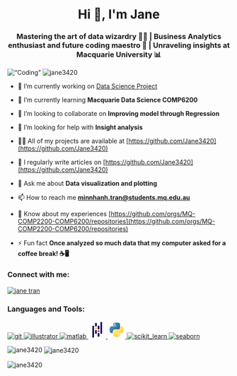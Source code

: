<h1 align="center">Hi 👋, I'm Jane</h1>
<h3 align="center">Mastering the art of data wizardry 🧙‍♂️ | Business Analytics enthusiast and future coding maestro 🚀 | Unraveling insights at Macquarie University 📊</h3>
<img align=“right” alt= “Coding” width= “400” src="https://media.tenor.com/oTeBa4EVepMAAAAC/business-cat-working.gif”>

<p align="left"> <img src="https://komarev.com/ghpvc/?username=jane3420&label=Profile%20views&color=0e75b6&style=flat" alt="jane3420" /> </p>

- 🔭 I’m currently working on [Data Science Project](https://github.com/orgs/MQ-COMP2200-COMP6200/repositories)

- 🌱 I’m currently learning **Macquarie Data Science COMP6200**

- 👯 I’m looking to collaborate on **Improving model through Regression**

- 🤝 I’m looking for help with **Insight analysis**

- 👨‍💻 All of my projects are available at [https://github.com/Jane3420](https://github.com/Jane3420)

- 📝 I regularly write articles on [https://github.com/Jane3420](https://github.com/Jane3420)

- 💬 Ask me about **Data visualization and plotting**

- 📫 How to reach me **minnhanh.tran@students.mq.edu.au**

- 📄 Know about my experiences [https://github.com/orgs/MQ-COMP2200-COMP6200/repositories](https://github.com/orgs/MQ-COMP2200-COMP6200/repositories)

- ⚡ Fun fact **Once analyzed so much data that my computer asked for a coffee break! ☕️🖥️**

<h3 align="left">Connect with me:</h3>
<p align="left">
<a href="https://linkedin.com/in/jane tran" target="blank"><img align="center" src="https://raw.githubusercontent.com/rahuldkjain/github-profile-readme-generator/master/src/images/icons/Social/linked-in-alt.svg" alt="jane tran" height="30" width="40" /></a>
</p>

<h3 align="left">Languages and Tools:</h3>
<p align="left"> <a href="https://git-scm.com/" target="_blank" rel="noreferrer"> <img src="https://www.vectorlogo.zone/logos/git-scm/git-scm-icon.svg" alt="git" width="40" height="40"/> </a> <a href="https://www.adobe.com/in/products/illustrator.html" target="_blank" rel="noreferrer"> <img src="https://www.vectorlogo.zone/logos/adobe_illustrator/adobe_illustrator-icon.svg" alt="illustrator" width="40" height="40"/> </a> <a href="https://www.mathworks.com/" target="_blank" rel="noreferrer"> <img src="https://upload.wikimedia.org/wikipedia/commons/2/21/Matlab_Logo.png" alt="matlab" width="40" height="40"/> </a> <a href="https://pandas.pydata.org/" target="_blank" rel="noreferrer"> <img src="https://raw.githubusercontent.com/devicons/devicon/2ae2a900d2f041da66e950e4d48052658d850630/icons/pandas/pandas-original.svg" alt="pandas" width="40" height="40"/> </a> <a href="https://www.python.org" target="_blank" rel="noreferrer"> <img src="https://raw.githubusercontent.com/devicons/devicon/master/icons/python/python-original.svg" alt="python" width="40" height="40"/> </a> <a href="https://scikit-learn.org/" target="_blank" rel="noreferrer"> <img src="https://upload.wikimedia.org/wikipedia/commons/0/05/Scikit_learn_logo_small.svg" alt="scikit_learn" width="40" height="40"/> </a> <a href="https://seaborn.pydata.org/" target="_blank" rel="noreferrer"> <img src="https://seaborn.pydata.org/_images/logo-mark-lightbg.svg" alt="seaborn" width="40" height="40"/> </a> </p>

<p><img align="left" src="https://github-readme-stats.vercel.app/api/top-langs?username=jane3420&show_icons=true&locale=en&layout=compact" alt="jane3420" /></p>

<p>&nbsp;<img align="center" src="https://github-readme-stats.vercel.app/api?username=jane3420&show_icons=true&locale=en" alt="jane3420" /></p>

<p><img align="center" src="https://github-readme-streak-stats.herokuapp.com/?user=jane3420&" alt="jane3420" /></p>
